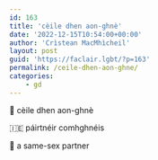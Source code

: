 ```yaml
---
id: 163
title: 'cèile dhen aon-ghnè'
date: '2022-12-15T10:54:00+00:00'
author: 'Crìstean MacMhìcheil'
layout: post
guid: 'https://faclair.lgbt/?p=163'
permalink: /ceile-dhen-aon-ghne/
categories:
    - gd
---
```


&#x1f3f4;&#xe0067;&#xe0062;&#xe0073;&#xe0063;&#xe0074;&#xe007f; cèile dhen aon-ghnè

&#x1f1ee;&#x1f1ea; páirtnéir comhghnéis

&#x1f3f4;&#xe0067;&#xe0062;&#xe0065;&#xe006e;&#xe0067;&#xe007f; a same-sex partner
